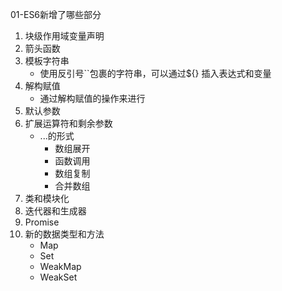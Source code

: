 01-ES6新增了哪些部分
1. 块级作用域变量声明
2. 箭头函数
3. 模板字符串
    - 使用反引号``包裹的字符串，可以通过${} 插入表达式和变量
4. 解构赋值
    - 通过解构赋值的操作来进行
5. 默认参数
6. 扩展运算符和剩余参数
    - ...的形式
        - 数组展开
        - 函数调用
        - 数组复制
        - 合并数组
7. 类和模块化
8. 迭代器和生成器
9. Promise
10. 新的数据类型和方法
    - Map
    - Set
    - WeakMap
    - WeakSet
